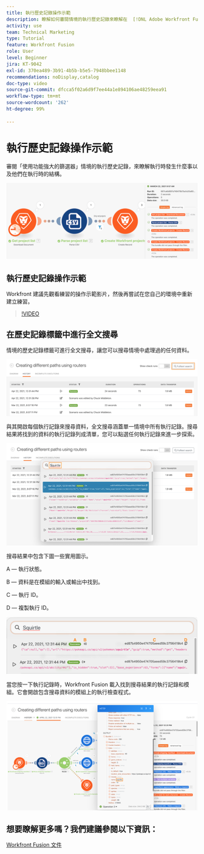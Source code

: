 ```yaml
---
title: 執行歷史記錄操作示範
description: 瞭解如何審閱情境的執行歷史記錄來瞭解在  [!DNL Adobe Workfront Fusion] 時發生什麼事。
activity: use
team: Technical Marketing
type: Tutorial
feature: Workfront Fusion
role: User
level: Beginner
jira: KT-9042
exl-id: 370ea489-3b91-4b5b-b5e5-7948bbee1148
recommendations: noDisplay,catalog
doc-type: video
source-git-commit: dfcca5f02a6d9f7ee44a1e894106ae48259eea91
workflow-type: tm+mt
source-wordcount: '262'
ht-degree: 99%

---
```


# 執行歷史記錄操作示範

審閱「使用功能強大的篩選器」情境的執行歷史記錄，來瞭解執行時發生什麼事以及他們在執行時的結構。

![影像顯示 Fusion 情境的執行歷史記錄](assets/execution-history-and-scheduling-1.png)

## 執行歷史記錄操作示範

Workfront 建議先觀看練習的操作示範影片，然後再嘗試在您自己的環境中重新建立練習。

>[!VIDEO](https://video.tv.adobe.com/v/335283/?quality=12&learn=on&enablevpops)


## 在歷史記錄標籤中進行全文搜尋

情境的歷史記錄標籤可進行全文搜尋，讓您可以搜尋情境中處理過的任何資料。

![影像顯示搜尋執行歷史記錄](assets/execution-history-and-scheduling-2.png)

與其開啟每個執行記錄來搜尋資料，全文搜尋涵蓋單一情境中所有執行記錄。搜尋結果將找到的資料的執行記錄列成清單，您可以點選任何執行記錄來進一步探索。

![影像顯示搜尋執行歷史記錄](assets/execution-history-and-scheduling-3.png)

搜尋結果中包含下圖一些實用圖示。

A — 執行狀態。

B — 資料是在模組的輸入或輸出中找到。

C — 執行 ID。

D — 複製執行 ID。

![影像顯示執行歷史記錄的搜尋結果](assets/execution-history-and-scheduling-4.png)

當您按一下執行記錄時，Workfront Fusion 載入找到搜尋結果的執行記錄和模組。它會開啟包含搜尋資料的模組上的執行檢查程式。

![影像顯示執行歷史記錄的連結](assets/execution-history-and-scheduling-5.png)


## 想要瞭解更多嗎？我們建議參閱以下資訊：

[Workfront Fusion 文件](https://experienceleague.adobe.com/zh-hant/docs/workfront-fusion/using/get-started-with-fusion/understand-workfront-fusion/workfront-fusion-overview)
